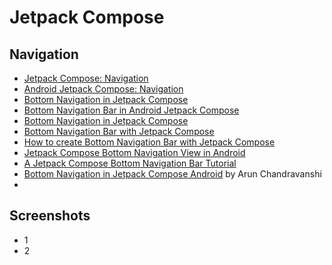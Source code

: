 # Jetpack Compose

Navigation
--------
- [Jetpack Compose: Navigation](https://www.rockandnull.com/jetpack-compose-navigation/) 
- [Android Jetpack Compose: Navigation](https://proandroiddev.com/android-jetpack-compose-navigation-1cdfc488b891) 
- [Bottom Navigation in Jetpack Compose](https://blog.yudiz.com/bottom-navigation-in-jetpack-compose/)
- [Bottom Navigation Bar in Android Jetpack Compose](https://www.geeksforgeeks.org/bottom-navigation-bar-in-android-jetpack-compose/)
- [Bottom Navigation in Jetpack Compose](https://mobikul.com/bottom-navigation-in-jetpack-compose/)
- [Bottom Navigation Bar with Jetpack Compose](https://www.codeplayon.com/2022/04/bottom-navigation-bar-jetpack-compose/)
- [How to create Bottom Navigation Bar with Jetpack Compose](https://johncodeos.com/how-to-create-bottom-navigation-bar-with-jetpack-compose/)
- [Jetpack Compose Bottom Navigation View in Android](https://developersbreach.com/bottom-navigation-view-compose/)
- [A Jetpack Compose Bottom Navigation Bar Tutorial](https://www.answertopia.com/jetpack-compose/a-compose-bottom-navigation-bar-tutorial/)
- [Bottom Navigation in Jetpack Compose Android](https://c1ctech.com/bottom-navigation-in-jetpack-compose-android/) by Arun Chandravanshi
- []()

Screenshots
-----------
- 1
- 2
